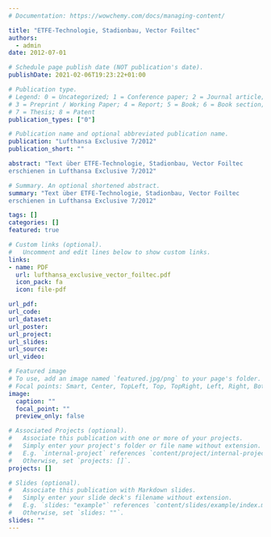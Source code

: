```yaml
---
# Documentation: https://wowchemy.com/docs/managing-content/

title: "ETFE-Technologie, Stadionbau, Vector Foiltec"
authors:
  - admin
date: 2012-07-01

# Schedule page publish date (NOT publication's date).
publishDate: 2021-02-06T19:23:22+01:00

# Publication type.
# Legend: 0 = Uncategorized; 1 = Conference paper; 2 = Journal article;
# 3 = Preprint / Working Paper; 4 = Report; 5 = Book; 6 = Book section;
# 7 = Thesis; 8 = Patent
publication_types: ["0"]

# Publication name and optional abbreviated publication name.
publication: "Lufthansa Exclusive 7/2012"
publication_short: ""

abstract: "Text über ETFE-Technologie, Stadionbau, Vector Foiltec
erschienen in Lufthansa Exclusive 7/2012"

# Summary. An optional shortened abstract.
summary: "Text über ETFE-Technologie, Stadionbau, Vector Foiltec
erschienen in Lufthansa Exclusive 7/2012"

tags: []
categories: []
featured: true

# Custom links (optional).
#   Uncomment and edit lines below to show custom links.
links:
- name: PDF
  url: lufthansa_exclusive_vector_foiltec.pdf
  icon_pack: fa
  icon: file-pdf

url_pdf:
url_code:
url_dataset:
url_poster:
url_project:
url_slides:
url_source:
url_video:

# Featured image
# To use, add an image named `featured.jpg/png` to your page's folder.
# Focal points: Smart, Center, TopLeft, Top, TopRight, Left, Right, BottomLeft, Bottom, BottomRight.
image:
  caption: ""
  focal_point: ""
  preview_only: false

# Associated Projects (optional).
#   Associate this publication with one or more of your projects.
#   Simply enter your project's folder or file name without extension.
#   E.g. `internal-project` references `content/project/internal-project/index.md`.
#   Otherwise, set `projects: []`.
projects: []

# Slides (optional).
#   Associate this publication with Markdown slides.
#   Simply enter your slide deck's filename without extension.
#   E.g. `slides: "example"` references `content/slides/example/index.md`.
#   Otherwise, set `slides: ""`.
slides: ""
---
```

